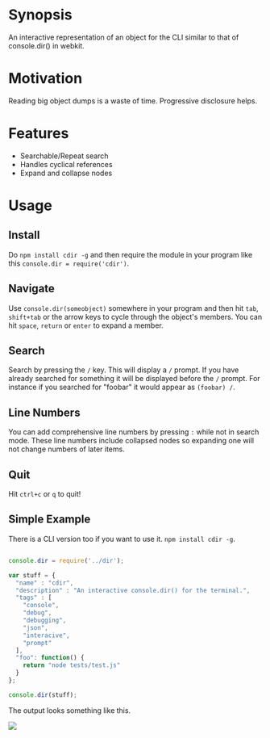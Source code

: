 # Synopsis
An interactive representation of an object for the CLI similar to that of console.dir() in webkit.

# Motivation
Reading big object dumps is a waste of time. Progressive disclosure helps.

# Features
 - Searchable/Repeat search
 - Handles cyclical references
 - Expand and collapse nodes

# Usage

## Install
Do `npm install cdir -g` and then require the module in your program like this `console.dir = require('cdir')`.

## Navigate
Use `console.dir(someobject)` somewhere in your program and then hit `tab`, `shift+tab` or the arrow keys to cycle through the object's members. You can hit `space`, `return` or `enter` to expand a member.

## Search
Search by pressing the `/` key. This will display a `/` prompt. If you have already searched for something it will be displayed before the `/` prompt. For instance if you searched for "foobar" it would appear as `(foobar) /`.

## Line Numbers
You can add comprehensive line numbers by pressing `:` while not in search mode. These line numbers include collapsed nodes so expanding one will not change numbers of later items.

## Quit
Hit `ctrl+c` or `q` to quit!

## Simple Example
There is a CLI version too if you want to use it. `npm install cdir -g`.

```js

console.dir = require('../dir');

var stuff = { 
  "name" : "cdir", 
  "description" : "An interactive console.dir() for the terminal.",
  "tags" : [
    "console",
    "debug",
    "debugging",
    "json",
    "interacive",
    "prompt"
  ],
  "foo": function() { 
    return "node tests/test.js"
  }
};

console.dir(stuff);

```

The output looks something like this.

<img src="https://github.com/hij1nx/cdir/raw/master/screenshot.png"/>

